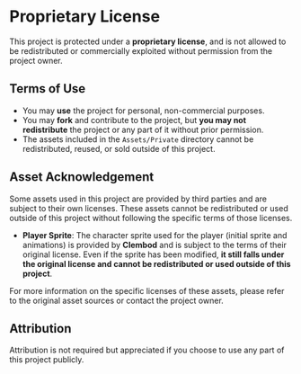 # Proprietary License

This project is protected under a **proprietary license**, and is not allowed to be redistributed or commercially exploited without permission from the project owner.

## Terms of Use

- You may **use** the project for personal, non-commercial purposes.
- You may **fork** and contribute to the project, but **you may not redistribute** the project or any part of it without prior permission.
- The assets included in the `Assets/Private` directory cannot be redistributed, reused, or sold outside of this project.

## Asset Acknowledgement

Some assets used in this project are provided by third parties and are subject to their own licenses. These assets cannot be redistributed or used outside of this project without following the specific terms of those licenses.

- **Player Sprite**: The character sprite used for the player (initial sprite and animations) is provided by **Clembod** and is subject to the terms of their original license. Even if the sprite has been modified, **it still falls under the original license and cannot be redistributed or used outside of this project**.

For more information on the specific licenses of these assets, please refer to the original asset sources or contact the project owner.

## Attribution

Attribution is not required but appreciated if you choose to use any part of this project publicly.
